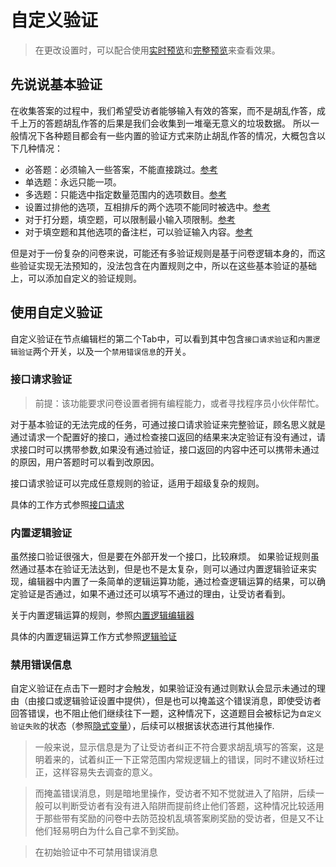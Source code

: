 # 自定义验证

> 在更改设置时，可以配合使用[实时预览](../preview/realtime.md)和[完整预览](../preview/full.md)来查看效果。

## 先说说基本验证
在收集答案的过程中，我们希望受访者能够输入有效的答案，而不是胡乱作答，成千上万的答题胡乱作答的后果是我们会收集到一堆毫无意义的垃圾数据。
所以一般情况下各种题目都会有一些内置的验证方式来防止胡乱作答的情况，大概包含以下几种情况：
+ 必答题：必须输入一些答案，不能直接跳过。[参考](./common.md#必答题)
+ 单选题：永远只能一项。
+ 多选题：只能选中指定数量范围内的选项数目。[参考](./common.md#多选题)
+ 设置过排他的选项，互相排斥的两个选项不能同时被选中。[参考](./option-exclude.md)
+ 对于打分题，填空题，可以限制最小输入项限制。[参考](./common.md#最小输入项限制)
+ 对于填空题和其他选项的备注栏，可以验证输入内容。[参考](./input-validation.md)

但是对于一份复杂的问卷来说，可能还有多验证规则是基于问卷逻辑本身的，而这些验证实现无法预知的，没法包含在内置规则之中，所以在这些基本验证的基础上，可以添加自定义的验证规则。

## 使用自定义验证
自定义验证在节点编辑栏的第二个Tab中，可以看到其中包含`接口请求验证`和`内置逻辑验证`两个开关，以及一个`禁用错误信息`的开关。


### 接口请求验证

> 前提：该功能要求问卷设置者拥有编程能力，或者寻找程序员小伙伴帮忙。

对于基本验证的无法完成的任务，可通过接口请求验证来完整验证，顾名思义就是通过请求一个配置好的接口，通过检查接口返回的结果来决定验证有没有通过，请求接口时可以携带参数,如果没有通过验证，接口返回的内容中还可以携带未通过的原因，用户答题时可以看到改原因。

接口请求验证可以完成任意规则的验证，适用于超级复杂的规则。

具体的工作方式参照[接口请求](../advance-topic/request.md)

### 内置逻辑验证
虽然接口验证很强大，但是要在外部开发一个接口，比较麻烦。
如果验证规则虽然通过基本在验证无法达到，但是也不是太复杂，则可以通过内置逻辑验证来实现，编辑器中内置了一条简单的逻辑运算功能，通过检查逻辑运算的结果，可以确定验证是否通过，如果不通过还可以填写不通过的理由，让受访者看到。

关于内置逻辑运算的规则，参照[内置逻辑编辑器](../logic/logic-editor.md)

具体的内置逻辑运算工作方式参照[逻辑验证](../logic/validation.md)


### 禁用错误信息
自定义验证在点击下一题时才会触发，如果验证没有通过则默认会显示未通过的理由（由接口或逻辑验证设置中提供），但是也可以掩盖这个错误消息，即使受访者回答错误，也不阻止他们继续往下一题，这种情况下，这道题目会被标记为`自定义验证失败`的状态（参照[隐式变量](../variable/implicit.md)），后续可以根据该状态进行其他操作.

> 一般来说，显示信息是为了让受访者纠正不符合要求胡乱填写的答案，这是明着来的，试着纠正一下正常范围内常规逻辑上的错误，同时不建议矫枉过正，这样容易失去调查的意义。

> 而掩盖错误消息，则是暗地里操作，受访者不知不觉就进入了陷阱，后续一般可以判断受访者有没有进入陷阱而提前终止他们答题，这种情况比较适用于那些带有奖励的问卷中去防范投机乱填答案刷奖励的受访者，但是又不让他们轻易明白为什么自己拿不到奖励。

> 在初始验证中不可禁用错误消息